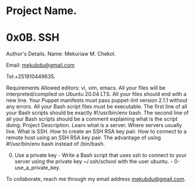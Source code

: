 Project Name.
===
0x0B. SSH
==

Author's Details.
Name: Mekuriaw M. Chekol.

Email: mekubdu@gmail.com

Tel:+251910449635.

Requirements
Allowed editors: vi, vim, emacs.
All your files will be interpreted/compiled on Ubuntu 20.04 LTS.
All your files should end with a new line.
Your Puppet manifests must pass puppet-lint version 2.1.1 without any errors.
All your Bash script files must be executable.
The first line of all your Bash scripts should be exactly #!/usr/bin/env bash.
The second line of all your Bash scripts should be a comment explaining what is the script doing.
Project Description.
Learn what is a server. Where servers usually live. What is SSH. How to create an SSH RSA key pair. How to connect to a remote host using an SSH RSA key pair. The advantage of using #!/usr/bin/env bash instead of /bin/bash.

0. Use a private key - Write a Bash script that uses ssh to connect to your server using the private key ~/.ssh/school with the user ubuntu. - 0-use_a_private_key.




To collaborate, reach me through my email address mekubdu@gmail.com.
